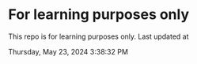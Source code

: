 # For learning purposes only
This repo is for learning purposes only.
Last updated at

Thursday, May 23, 2024 3:38:32 PM


